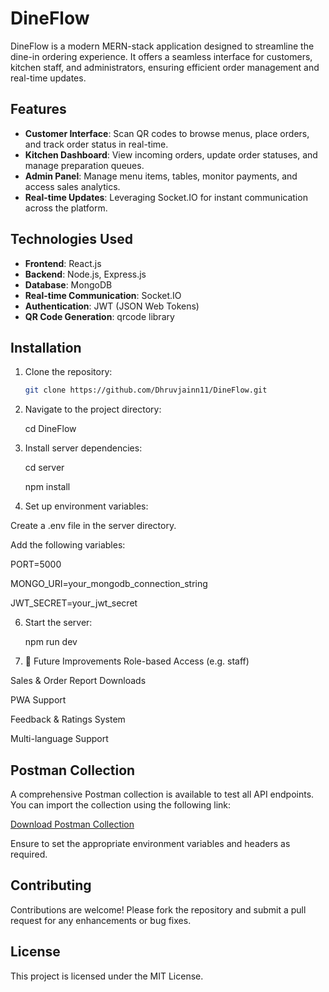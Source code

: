 # DineFlow

DineFlow is a modern MERN-stack application designed to streamline the dine-in ordering experience. It offers a seamless interface for customers, kitchen staff, and administrators, ensuring efficient order management and real-time updates.

## Features

- **Customer Interface**: Scan QR codes to browse menus, place orders, and track order status in real-time.
- **Kitchen Dashboard**: View incoming orders, update order statuses, and manage preparation queues.
- **Admin Panel**: Manage menu items, tables, monitor payments, and access sales analytics.
- **Real-time Updates**: Leveraging Socket.IO for instant communication across the platform.

## Technologies Used

- **Frontend**: React.js
- **Backend**: Node.js, Express.js
- **Database**: MongoDB
- **Real-time Communication**: Socket.IO
- **Authentication**: JWT (JSON Web Tokens)
- **QR Code Generation**: qrcode library
  
## Installation

1. Clone the repository:
   ```bash
   git clone https://github.com/Dhruvjainn11/DineFlow.git

2. Navigate to the project directory:
   
   cd DineFlow

4. Install server dependencies:
   
   cd server

   npm install

5. Set up environment variables:

Create a .env file in the server directory.

Add the following variables:

PORT=5000

MONGO_URI=your_mongodb_connection_string

JWT_SECRET=your_jwt_secret

6. Start the server:

   npm run dev


6. 🚧 Future Improvements
Role-based Access (e.g. staff)

Sales & Order Report Downloads

PWA Support

Feedback & Ratings System

Multi-language Support



## Postman Collection

A comprehensive Postman collection is available to test all API endpoints. You can import the collection using the following link:

[Download Postman Collection](./Postman/DineFlow_POSTMAN-COLLECTION.json)

Ensure to set the appropriate environment variables and headers as required.


## Contributing

Contributions are welcome! Please fork the repository and submit a pull request for any enhancements or bug fixes.

## License

This project is licensed under the MIT License.


